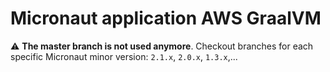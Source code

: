 # Micronaut application AWS GraalVM

:warning: **The master branch is not used anymore**. Checkout branches for each specific Micronaut minor version: `2.1.x`, `2.0.x`, `1.3.x`,...

